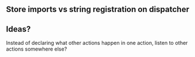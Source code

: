 ## Store imports vs string registration on dispatcher



## Ideas?
Instead of declaring what other actions happen in one action, listen to other actions somewhere else?
